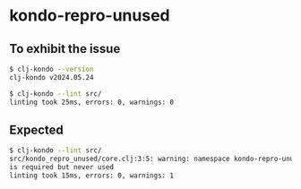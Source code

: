 # kondo-repro-unused

## To exhibit the issue

```sh
$ clj-kondo --version
clj-kondo v2024.05.24
```

```sh
$ clj-kondo --lint src/
linting took 25ms, errors: 0, warnings: 0
```

## Expected

```sh
$ clj-kondo --lint src/
src/kondo_repro_unused/core.clj:3:5: warning: namespace kondo-repro-unused.core
is required but never used
linting took 15ms, errors: 0, warnings: 1
```
